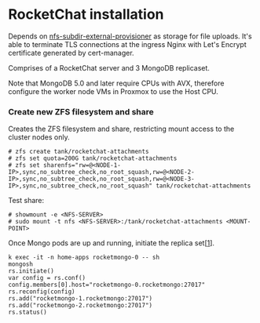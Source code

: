 # RocketChat installation 

Depends on [nfs-subdir-external-provisioner](https://github.com/kubernetes-sigs/nfs-subdir-external-provisioner) as storage for file uploads.
It's able to terminate TLS connections at the ingress Nginx with Let's Encrypt certificate generated by cert-manager.

Comprises of a RocketChat server and 3 MongoDB replicaset.

Note that MongoDB 5.0 and later require CPUs with AVX, therefore configure the worker node VMs in Proxmox to use the Host CPU.

### Create new ZFS filesystem and share
Creates the ZFS filesystem and share, restricting mount access to the cluster nodes only.

```
# zfs create tank/rocketchat-attachments
# zfs set quota=200G tank/rocketchat-attachments
# zfs set sharenfs="rw=@<NODE-1-IP>,sync,no_subtree_check,no_root_squash,rw=@<NODE-2-IP>,sync,no_subtree_check,no_root_squash,rw=@<NODE-3-IP>,sync,no_subtree_check,no_root_squash" tank/rocketchat-attachments
```

Test share:

```
# showmount -e <NFS-SERVER>
# sudo mount -t nfs <NFS-SERVER>:/tank/rocketchat-attachments <MOUNT-POINT>
```

Once Mongo pods are up and running, initiate the replica set[[1](https://ajorloo.medium.com/deploy-rocket-chat-server-using-kubernetes-2d6c4228853)].

```
k exec -it -n home-apps rocketmongo-0 -- sh
mongosh
rs.initiate()
var config = rs.conf()
config.members[0].host="rocketmongo-0.rocketmongo:27017"
rs.reconfig(config)
rs.add("rocketmongo-1.rocketmongo:27017")
rs.add("rocketmongo-2.rocketmongo:27017")
rs.status()
```